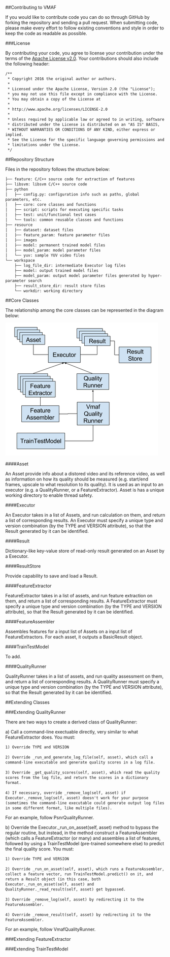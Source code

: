 ##Contributing to VMAF

If you would like to contribute code you can do so through GitHub by forking the repository and sending a pull request. When submitting code, please make every effort to follow existing conventions and style in order to keep the code as readable as possible.

###License

By contributing your code, you agree to license your contribution under the terms of the [Apache License v2.0](http://www.apache.org/licenses/LICENSE-2.0). Your contributions should also include the following header:

```
/**
 * Copyright 2016 the original author or authors.
 * 
 * Licensed under the Apache License, Version 2.0 (the "License");
 * you may not use this file except in compliance with the License.
 * You may obtain a copy of the License at
 * 
 * http://www.apache.org/licenses/LICENSE-2.0
 * 
 * Unless required by applicable law or agreed to in writing, software
 * distributed under the License is distributed on an "AS IS" BASIS,
 * WITHOUT WARRANTIES OR CONDITIONS OF ANY KIND, either express or implied.
 * See the License for the specific language governing permissions and
 * limitations under the License.
 */
```

##Repository Structure

Files in the repository follows the structure below:

```
├── feature: C/C++ source code for extraction of features
├── libsvm: libsvm C/C++ source code
├── python
│   ├── config.py: configuration info such as paths, global parameters, etc. 
│   ├── core: core classes and functions
│   ├── script: scripts for executing specific tasks
│   ├── test: unit/functional test cases
│   └── tools: common reusable classes and functions
├── resource
│   ├── dataset: dataset files
│   ├── feature_param: feature parameter files
│   ├── images
│   ├── model: permanent trained model files
│   ├── model_param: model parameter files
│   └── yuv: sample YUV video files
└── workspace
    ├── log_file_dir: intermediate Executor log files
    ├── model: output trained model files
    ├── model_param: output model parameter files generated by hyper-parameter search
    ├── result_store_dir: result store files
    └── workdir: working directory
```
 
##Core Classes

The relationship among the core classes can be represented in the diagram below:

![UML](/resource/images/uml.png)

####Asset

An Asset provide info about a distored video and its reference video, as well as information on how its quality should be measured (e.g. start/end frames, upscale to what resolution to its quality). It is used as an input to an executor (e.g. a QualityRunner, or a FeatureExtractor). Asset is has a unique working directory to enable thread safety.

####Executor

An Executor takes in a list of Assets, and run calculation on them, and return a list of corresponding results. An Executor must specify a unique type and version combination (by the TYPE and VERSION attribute), so that the Result generated by it can be identified.

####Result

Dictionary-like key-value store of read-only result generated on an Asset by a Executor.

####ResultStore

Provide capability to save and load a Result.

####FeatureExtractor

FeatureExtractor takes in a list of assets, and run feature extraction on them, and return a list of corresponding results. A FeatureExtractor must specify a unique type and version combination (by the TYPE and VERSION attribute), so that the Result generated by it can be identified.

####FeatureAssembler

Assembles features for a input list of Assets on a input list of FeatureExtractors. For each asset, it outputs a BasicResult object.

####TrainTestModel

To add.

####QualityRunner

QualityRunner takes in a list of assets, and run quality assessment on them, and return a list of corresponding results. A QualityRunner must specify a unique type and version combination (by the TYPE and VERSION attribute), so that the Result generated by it can be identified.

##Extending Classes

###Extending QualityRunner

There are two ways to create a derived class of QualityRunner:

  a) Call a command-line exectuable directly, very similar to what FeatureExtractor does. You must:
    
    1) Override TYPE and VERSION
    
    2) Override _run_and_generate_log_file(self, asset), which call a command-line executable and generate quality scores in a log file.
    
    3) Override _get_quality_scores(self, asset), which read the quality scores from the log file, and return the scores in a dictionary format.
    
    4) If necessary, override _remove_log(self, asset) if Executor._remove_log(self, asset) doesn't work for your purpose (sometimes the command-line executable could generate output log files in some different format, like multiple files).
    
  For an example, follow PsnrQualityRunner.

  b) Override the Executor._run_on_asset(self, asset) method to bypass the regular routine, but instead, in the method construct a FeatureAssembler (which calls a FeatureExtractor (or many) and assembles a list of features, followed by using a TrainTestModel (pre-trained somewhere else) to predict the final quality score. You must:
    
    1) Override TYPE and VERSION
    
    2) Override _run_on_asset(self, asset), which runs a FeatureAssembler, collect a feature vector, run TrainTestModel.predict() on it, and return a Result object (in this case, both Executor._run_on_asset(self, asset) and QualityRunner._read_result(self, asset) get bypassed.
    
    3) Override _remove_log(self, asset) by redirecting it to the FeatureAssembler.
    
    4) Override _remove_result(self, asset) by redirecting it to the FeatureAssembler.
  
  For an example, follow VmafQualityRunner.

###Extending FeatureExtractor

###Extending TrainTestModel

